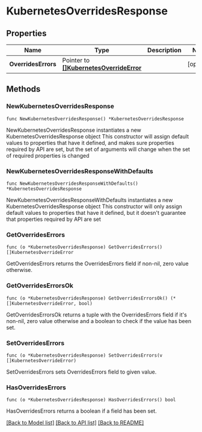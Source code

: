 # KubernetesOverridesResponse

## Properties

Name | Type | Description | Notes
------------ | ------------- | ------------- | -------------
**OverridesErrors** | Pointer to [**[]KubernetesOverrideError**](KubernetesOverrideError.md) |  | [optional] 

## Methods

### NewKubernetesOverridesResponse

`func NewKubernetesOverridesResponse() *KubernetesOverridesResponse`

NewKubernetesOverridesResponse instantiates a new KubernetesOverridesResponse object
This constructor will assign default values to properties that have it defined,
and makes sure properties required by API are set, but the set of arguments
will change when the set of required properties is changed

### NewKubernetesOverridesResponseWithDefaults

`func NewKubernetesOverridesResponseWithDefaults() *KubernetesOverridesResponse`

NewKubernetesOverridesResponseWithDefaults instantiates a new KubernetesOverridesResponse object
This constructor will only assign default values to properties that have it defined,
but it doesn't guarantee that properties required by API are set

### GetOverridesErrors

`func (o *KubernetesOverridesResponse) GetOverridesErrors() []KubernetesOverrideError`

GetOverridesErrors returns the OverridesErrors field if non-nil, zero value otherwise.

### GetOverridesErrorsOk

`func (o *KubernetesOverridesResponse) GetOverridesErrorsOk() (*[]KubernetesOverrideError, bool)`

GetOverridesErrorsOk returns a tuple with the OverridesErrors field if it's non-nil, zero value otherwise
and a boolean to check if the value has been set.

### SetOverridesErrors

`func (o *KubernetesOverridesResponse) SetOverridesErrors(v []KubernetesOverrideError)`

SetOverridesErrors sets OverridesErrors field to given value.

### HasOverridesErrors

`func (o *KubernetesOverridesResponse) HasOverridesErrors() bool`

HasOverridesErrors returns a boolean if a field has been set.


[[Back to Model list]](../README.md#documentation-for-models) [[Back to API list]](../README.md#documentation-for-api-endpoints) [[Back to README]](../README.md)


